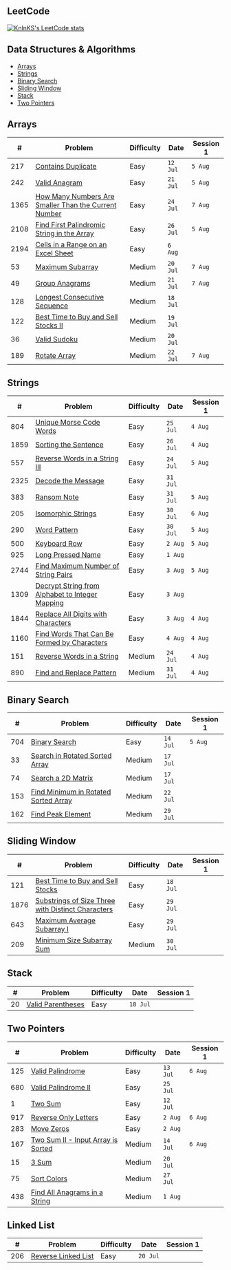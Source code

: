 ## LeetCode

[![KnlnKS's LeetCode stats](https://leetcode-stats-six.vercel.app/?username=joshdavidang)](https://github.com/KnlnKS/leetcode-stats)

## Data Structures & Algorithms

- [Arrays](https://github.com/joshuadavidang/data-structures-and-algorithms#arrays)
- [Strings](https://github.com/joshuadavidang/data-structures-and-algorithms#strings)
- [Binary Search](https://github.com/joshuadavidang/data-structures-and-algorithms#binary-search)
- [Sliding Window](https://github.com/joshuadavidang/data-structures-and-algorithms#sliding-window)
- [Stack](https://github.com/joshuadavidang/data-structures-and-algorithms#stack)
- [Two Pointers](https://github.com/joshuadavidang/data-structures-and-algorithms#two-pointers)

## Arrays

| #    | Problem                                                                                                                                     | Difficulty | Date     | Session 1 |
| ---- | ------------------------------------------------------------------------------------------------------------------------------------------- | ---------- | -------- | --------- |
| 217  | [Contains Duplicate](https://leetcode.com/problems/contains-duplicate/)                                                                     | Easy       | `12 Jul` | `5 Aug`   |
| 242  | [Valid Anagram](https://leetcode.com/problems/valid-anagram/)                                                                               | Easy       | `21 Jul` | `5 Aug`   |
| 1365 | [How Many Numbers Are Smaller Than the Current Number](https://leetcode.com/problems/how-many-numbers-are-smaller-than-the-current-number/) | Easy       | `24 Jul` | `7 Aug`   |
| 2108 | [Find First Palindromic String in the Array](https://leetcode.com/problems/find-first-palindromic-string-in-the-array/)                     | Easy       | `26 Jul` | `5 Aug`   |
| 2194 | [Cells in a Range on an Excel Sheet](https://leetcode.com/problems/cells-in-a-range-on-an-excel-sheet/)                                     | Easy       | `6 Aug`  |           |
| 53   | [Maximum Subarray](https://leetcode.com/problems/maximum-subarray/)                                                                         | Medium     | `20 Jul` | `7 Aug`   |
| 49   | [Group Anagrams](https://leetcode.com/problems/group-anagrams/)                                                                             | Medium     | `21 Jul` | `7 Aug`   |
| 128  | [Longest Consecutive Sequence](https://leetcode.com/problems/longest-consecutive-sequence/)                                                 | Medium     | `18 Jul` |
| 122  | [Best Time to Buy and Sell Stocks II](https://leetcode.com/problems/best-time-to-buy-and-sell-stock-ii/)                                    | Medium     | `19 Jul` |
| 36   | [Valid Sudoku](https://leetcode.com/problems/valid-sudoku/)                                                                                 | Medium     | `20 Jul` |
| 189  | [Rotate Array](https://leetcode.com/problems/rotate-array/)                                                                                 | Medium     | `22 Jul` | `7 Aug`   |

## Strings

| #    | Problem                                                                                                                           | Difficulty | Date     | Session 1 |
| ---- | --------------------------------------------------------------------------------------------------------------------------------- | ---------- | -------- | --------- |
| 804  | [Unique Morse Code Words](https://leetcode.com/problems/unique-morse-code-words/)                                                 | Easy       | `25 Jul` | `4 Aug`   |
| 1859 | [Sorting the Sentence](https://leetcode.com/problems/sorting-the-sentence/)                                                       | Easy       | `26 Jul` | `4 Aug`   |
| 557  | [Reverse Words in a String III](https://leetcode.com/problems/reverse-words-in-a-string-iii/)                                     | Easy       | `24 Jul` | `5 Aug`   |
| 2325 | [Decode the Message](https://leetcode.com/problems/decode-the-message/)                                                           | Easy       | `31 Jul` |
| 383  | [Ransom Note](https://leetcode.com/problems/ransom-note/)                                                                         | Easy       | `31 Jul` | `5 Aug`   |
| 205  | [Isomorphic Strings](https://leetcode.com/problems/isomorphic-strings/)                                                           | Easy       | `30 Jul` | `6 Aug`   |
| 290  | [Word Pattern](https://leetcode.com/problems/word-pattern)                                                                        | Easy       | `30 Jul` | `5 Aug`   |
| 500  | [Keyboard Row](https://leetcode.com/problems/keyboard-row/)                                                                       | Easy       | `2 Aug`  | `5 Aug`   |
| 925  | [Long Pressed Name](https://leetcode.com/problems/long-pressed-name/)                                                             | Easy       | `1 Aug`  |
| 2744 | [Find Maximum Number of String Pairs](https://leetcode.com/problems/find-maximum-number-of-string-pairs)                          | Easy       | `3 Aug`  | `5 Aug`   |
| 1309 | [Decrypt String from Alphabet to Integer Mapping](https://leetcode.com/problems/decrypt-string-from-alphabet-to-integer-mapping/) | Easy       | `3 Aug`  |
| 1844 | [Replace All Digits with Characters](https://leetcode.com/problems/replace-all-digits-with-characters/)                           | Easy       | `3 Aug`  | `4 Aug`   |
| 1160 | [Find Words That Can Be Formed by Characters](https://leetcode.com/problems/find-words-that-can-be-formed-by-characters)          | Easy       | `4 Aug`  | `4 Aug`   |
| 151  | [Reverse Words in a String](https://leetcode.com/problems/reverse-words-in-a-string/)                                             | Medium     | `24 Jul` | `4 Aug`   |
| 890  | [Find and Replace Pattern](https://leetcode.com/problems/find-and-replace-pattern/)                                               | Medium     | `31 Jul` | `4 Aug`   |

## Binary Search

| #   | Problem                                                                                                     | Difficulty | Date     | Session 1 |
| --- | ----------------------------------------------------------------------------------------------------------- | ---------- | -------- | --------- |
| 704 | [Binary Search](https://leetcode.com/problems/binary-search/)                                               | Easy       | `14 Jul` | `5 Aug`   |
| 33  | [Search in Rotated Sorted Array](https://leetcode.com/problems/search-in-rotated-sorted-array/)             | Medium     | `17 Jul` |
| 74  | [Search a 2D Matrix](https://leetcode.com/problems/search-a-2d-matrix/)                                     | Medium     | `17 Jul` |
| 153 | [Find Minimum in Rotated Sorted Array](https://leetcode.com/problems/find-minimum-in-rotated-sorted-array/) | Medium     | `22 Jul` |
| 162 | [Find Peak Element](https://leetcode.com/problems/find-peak-element/)                                       | Medium     | `29 Jul` |

## Sliding Window

| #    | Problem                                                                                                                               | Difficulty | Date     | Session 1 |
| ---- | ------------------------------------------------------------------------------------------------------------------------------------- | ---------- | -------- | --------- |
| 121  | [Best Time to Buy and Sell Stocks](https://leetcode.com/problems/best-time-to-buy-and-sell-stock/)                                    | Easy       | `18 Jul` |
| 1876 | [Substrings of Size Three with Distinct Characters](https://leetcode.com/problems/substrings-of-size-three-with-distinct-characters/) | Easy       | `29 Jul` |
| 643  | [Maximum Average Subarray I](https://leetcode.com/problems/maximum-average-subarray-i/)                                               | Easy       | `29 Jul` |
| 209  | [Minimum Size Subarray Sum](https://leetcode.com/problems/minimum-size-subarray-sum/)                                                 | Medium     | `30 Jul` |

## Stack

| #   | Problem                                                               | Difficulty | Date     | Session 1 |
| --- | --------------------------------------------------------------------- | ---------- | -------- | --------- |
| 20  | [Valid Parentheses](https://leetcode.com/problems/valid-parentheses/) | Easy       | `18 Jul` |

## Two Pointers

| #   | Problem                                                                                               | Difficulty | Date     | Session 1 |
| --- | ----------------------------------------------------------------------------------------------------- | ---------- | -------- | --------- |
| 125 | [Valid Palindrome](https://leetcode.com/problems/valid-palindrome/)                                   | Easy       | `13 Jul` | `6 Aug`   |
| 680 | [Valid Palindrome II](https://leetcode.com/problems/valid-palindrome-ii/)                             | Easy       | `25 Jul` |
| 1   | [Two Sum](https://leetcode.com/problems/two-sum/)                                                     | Easy       | `12 Jul` |
| 917 | [Reverse Only Letters](https://leetcode.com/problems/reverse-only-letters/)                           | Easy       | `2 Aug`  | `6 Aug`   |
| 283 | [Move Zeros](https://leetcode.com/problems/move-zeroes/)                                              | Easy       | `2 Aug`  |
| 167 | [Two Sum II - Input Array is Sorted](https://leetcode.com/problems/two-sum-ii-input-array-is-sorted/) | Medium     | `14 Jul` | `6 Aug`   |
| 15  | [3 Sum](https://leetcode.com/problems/3sum/)                                                          | Medium     | `20 Jul` |
| 75  | [Sort Colors](https://leetcode.com/problems/sort-colors/)                                             | Medium     | `27 Jul` |
| 438 | [Find All Anagrams in a String](https://leetcode.com/problems/find-all-anagrams-in-a-string/)         | Medium     | `1 Aug`  |

## Linked List

| #   | Problem                                                                   | Difficulty | Date     | Session 1 |
| --- | ------------------------------------------------------------------------- | ---------- | -------- | --------- |
| 206 | [Reverse Linked List](https://leetcode.com/problems/reverse-linked-list/) | Easy       | `20 Jul` |
